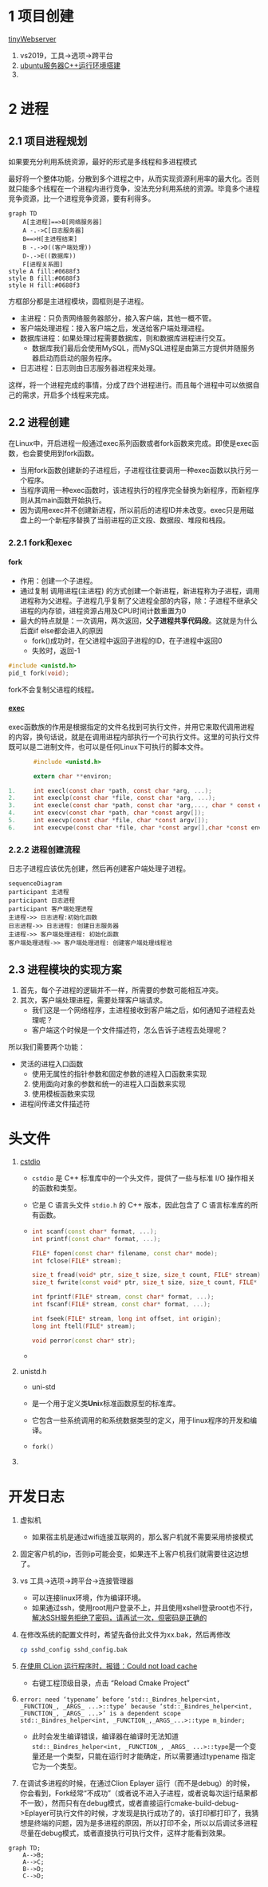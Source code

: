 # 1 项目创建

[tinyWebserver](https://github.com/qinguoyi/TinyWebServer/tree/master)

1. vs2019，工具->选项->跨平台
2. [ubuntu服务器C++运行环境搭建](https://blog.csdn.net/qq_33867131/article/details/126540537)
3. 

# 2 进程

## 2.1 项目进程规划

如果要充分利用系统资源，最好的形式是多线程和多进程模式

最好将一个整体功能，分散到多个进程之中，从而实现资源利用率的最大化。否则就只能多个线程在一个进程内进行竞争，没法充分利用系统的资源。毕竟多个进程竞争资源，比一个进程竞争资源，要有利得多。

```mermaid
graph TD
	A[主进程]==>B[网络服务器]
	A -.->C[日志服务器]
	B==>H[主进程结束]
	B -.->D((客户端处理))
	D-.->E((数据库))
	F[进程关系图]
style A fill:#0688f3
style B fill:#0688f3
style H fill:#0688f3
```

方框部分都是主进程模块，圆框则是子进程。

- 主进程：只负责网络服务器部分，接入客户端，其他一概不管。
- 客户端处理进程：接入客户端之后，发送给客户端处理进程。
- 数据库进程：如果处理过程需要数据库，则和数据库进程进行交互。
  - 数据库我们最后会使用MySQL，而MySQL进程是由第三方提供并随服务器启动而启动的服务程序。
- 日志进程：日志则由日志服务器进程来处理。

这样，将一个进程完成的事情，分成了四个进程进行。而且每个进程中可以依据自己的需求，开启多个线程来完成。

## 2.2 进程创建

在Linux中，开启进程一般通过exec系列函数或者fork函数来完成。即使是exec函数，也会要使用到fork函数。

- 当用fork函数创建新的子进程后，子进程往往要调用一种exec函数以执行另一个程序。
- 当程序调用一种exec函数时，该进程执行的程序完全替换为新程序，而新程序则从其main函数开始执行。
- 因为调用exec并不创建新进程，所以前后的进程ID并未改变。exec只是用磁盘上的一个新程序替换了当前进程的正文段、数据段、堆段和栈段。

### 2.2.1 fork和exec

#### fork

- 作用：创建一个子进程。
- 通过复制  调用进程(主进程)  的方式创建一个新进程，新进程称为子进程，调用进程称为父进程。子进程几乎复制了父进程全部的内容，除：子进程不继承父进程的内存锁，进程资源占用及CPU时间计数重置为0
- 最大的特点就是：一次调用，两次返回，**父子进程共享代码段**。这就是为什么后面if else都会进入的原因
  - fork()成功时，在父进程中返回子进程的ID，在子进程中返回0
  - 失败时，返回-1

```c
#include <unistd.h>
pid_t fork(void);
```

fork不会复制父进程的线程。

#### [exec](https://blog.csdn.net/qq_52551323/article/details/119635363)

exec函数族的作用是根据指定的文件名找到可执行文件，并用它来取代调用进程的内容，换句话说，就是在调用进程内部执行一个可执行文件。这里的可执行文件既可以是二进制文件，也可以是任何Linux下可执行的脚本文件。

```c
       #include <unistd.h>

       extern char **environ;

1.     int execl(const char *path, const char *arg, ...);
2.     int execlp(const char *file, const char *arg, ...);
3.     int execle(const char *path, const char *arg,..., char * const envp[]);
4.     int execv(const char *path, char *const argv[]);
5.     int execvp(const char *file, char *const argv[]);
6.     int execvpe(const char *file, char *const argv[],char *const envp[]);

```



### 2.2.2 进程创建流程

日志子进程应该优先创建，然后再创建客户端处理子进程。

```mermaid
sequenceDiagram
participant 主进程
participant 日志进程
participant 客户端处理进程
主进程->> 日志进程:初始化函数
日志进程->> 日志进程: 创建日志服务器
主进程->> 客户端处理进程: 初始化函数
客户端处理进程->> 客户端处理进程: 创建客户端处理线程池
```

## 2.3 进程模块的实现方案

1. 首先，每个子进程的逻辑并不一样，所需要的参数可能相互冲突。
2. 其次，客户端处理进程，需要处理客户端请求。
   - 我们这是一个网络程序，主进程接收到客户端之后，如何通知子进程去处理呢？
   - 客户端这个时候是一个文件描述符，怎么告诉子进程去处理呢？

所以我们需要两个功能：

- 灵活的进程入口函数
  - 使用无属性的指针参数和固定参数的进程入口函数来实现
  2. 使用面向对象的参数和统一的进程入口函数来实现
  3. 使用模板函数来实现
- 进程间传递文件描述符



# 头文件

1. [cstdio](http://yncoders.com/show/41)

   - `cstdio` 是 C++ 标准库中的一个头文件，提供了一些与标准 I/O 操作相关的函数和类型。

   - 它是 C 语言头文件 `stdio.h` 的 C++ 版本，因此包含了 C 语言标准库的所有函数。

   - ```c++
     int scanf(const char* format, ...);
     int printf(const char* format, ...);
     
     FILE* fopen(const char* filename, const char* mode);
     int fclose(FILE* stream);
     
     size_t fread(void* ptr, size_t size, size_t count, FILE* stream);
     size_t fwrite(const void* ptr, size_t size, size_t count, FILE* stream);
     
     int fprintf(FILE* stream, const char* format, ...);
     int fscanf(FILE* stream, const char* format, ...);
     
     int fseek(FILE* stream, long int offset, int origin);
     long int ftell(FILE* stream);
     
     void perror(const char* str);
     ```

   - 

2. unistd.h 

   - uni-std

   - 是一个用于定义类**Uni**x标准函数原型的标准库。

   - 它包含一些系统调用的和系统数据类型的定义，用于linux程序的开发和编译。

   - ```c++
     fork()
     ```

3. 

# 开发日志

1. 虚拟机

   - 如果宿主机是通过wifi连接互联网的，那么客户机就不需要采用桥接模式

2. 固定客户机的ip，否则ip可能会变，如果连不上客户机我们就需要往这边想了。

3. vs 工具->选项->跨平台->连接管理器

   - 可以连接linux环境，作为编译环境。
   - 如果通过ssh，使用root用户登录不上，并且使用xshell登录root也不行，[解决SSH服务拒绝了密码，请再试一次，但密码是正确的](https://zhuanlan.zhihu.com/p/478405010)

4. 在修改系统的配置文件时，希望先备份此文件为xx.bak，然后再修改

   ```bash
   cp sshd_config sshd_config.bak
   ```

   

5. [在使用 CLion 运行程序时，报错：Could not load cache](https://www.cnblogs.com/xxxxxxxxx/p/13984856.html)

   - 右键工程顶级目录，点击 “Reload Cmake Project”

   

6. `error: need ‘typename’ before ‘std::_Bindres_helper<int, _FUNCTION_, _ARGS_ ...>::type’ because ‘std::_Bindres_helper<int, _FUNCTION_, _ARGS_ ...>’ is a dependent scope std::_Bindres_helper<int, _FUNCTION_,_ARGS_...>::type m_binder;`

   - 此时会发生编译错误，编译器在编译时无法知道`std::_Bindres_helper<int, _FUNCTION_, _ARGS_ ...>::type`是一个变量还是一个类型，只能在运行时才能确定，所以需要通过typename 指定它为一个类型。

7. 在调试多进程的时候，在通过Clion Eplayer 运行（而不是debug）的时候，你会看到，Fork经常“不成功”（或者说不进入子进程，或者说每次运行结果都不一致），然而只有在debug模式，或者直接运行cmake-build-debug->Eplayer可执行文件的时候，才发现是执行成功了的，该打印都打印了，我猜想是终端的问题，因为是多进程的原因，所以打印不全，所以以后调试多进程尽量在debug模式，或者直接执行可执行文件，这样才能看到效果。

```mermaid
graph TD;
    A-->B;
    A-->C;
    B-->D;
    C-->D;
```

